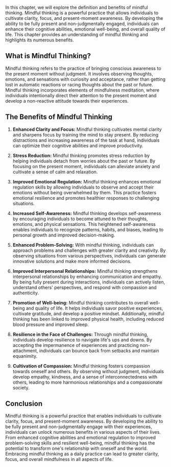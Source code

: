 
In this chapter, we will explore the definition and benefits of mindful thinking. Mindful thinking is a powerful practice that allows individuals to cultivate clarity, focus, and present-moment awareness. By developing the ability to be fully present and non-judgmentally engaged, individuals can enhance their cognitive abilities, emotional well-being, and overall quality of life. This chapter provides an understanding of mindful thinking and highlights its numerous benefits.

**What is Mindful Thinking?**
-----------------------------

Mindful thinking refers to the practice of bringing conscious awareness to the present moment without judgment. It involves observing thoughts, emotions, and sensations with curiosity and acceptance, rather than getting lost in automatic reactions or racing thoughts about the past or future. Mindful thinking incorporates elements of mindfulness meditation, where individuals intentionally direct their attention to the present moment and develop a non-reactive attitude towards their experiences.

**The Benefits of Mindful Thinking**
------------------------------------

1. **Enhanced Clarity and Focus:** Mindful thinking cultivates mental clarity and sharpens focus by training the mind to stay present. By reducing distractions and increasing awareness of the task at hand, individuals can optimize their cognitive abilities and improve productivity.

2. **Stress Reduction:** Mindful thinking promotes stress reduction by helping individuals detach from worries about the past or future. By focusing on the present moment, individuals can alleviate anxiety and cultivate a sense of calm and relaxation.

3. **Improved Emotional Regulation:** Mindful thinking enhances emotional regulation skills by allowing individuals to observe and accept their emotions without being overwhelmed by them. This practice fosters emotional resilience and promotes healthier responses to challenging situations.

4. **Increased Self-Awareness:** Mindful thinking develops self-awareness by encouraging individuals to become attuned to their thoughts, emotions, and physical sensations. This heightened self-awareness enables individuals to recognize patterns, habits, and biases, leading to personal growth and improved decision-making.

5. **Enhanced Problem-Solving:** With mindful thinking, individuals can approach problems and challenges with greater clarity and creativity. By observing situations from various perspectives, individuals can generate innovative solutions and make more informed decisions.

6. **Improved Interpersonal Relationships:** Mindful thinking strengthens interpersonal relationships by enhancing communication and empathy. By being fully present during interactions, individuals can actively listen, understand others' perspectives, and respond with compassion and authenticity.

7. **Promotion of Well-being:** Mindful thinking contributes to overall well-being and quality of life. It helps individuals savor positive experiences, cultivate gratitude, and develop a positive mindset. Additionally, mindful thinking has been linked to improved physical health, including reduced blood pressure and improved sleep.

8. **Resilience in the Face of Challenges:** Through mindful thinking, individuals develop resilience to navigate life's ups and downs. By accepting the impermanence of experiences and practicing non-attachment, individuals can bounce back from setbacks and maintain equanimity.

9. **Cultivation of Compassion:** Mindful thinking fosters compassion towards oneself and others. By observing without judgment, individuals develop empathy, kindness, and a sense of interconnectedness with others, leading to more harmonious relationships and a compassionate society.

**Conclusion**
--------------

Mindful thinking is a powerful practice that enables individuals to cultivate clarity, focus, and present-moment awareness. By developing the ability to be fully present and non-judgmentally engage with their experiences, individuals can unlock numerous benefits in various aspects of their lives. From enhanced cognitive abilities and emotional regulation to improved problem-solving skills and resilient well-being, mindful thinking has the potential to transform one's relationship with oneself and the world. Embracing mindful thinking as a daily practice can lead to greater clarity, focus, and overall mindfulness in all aspects of life.
